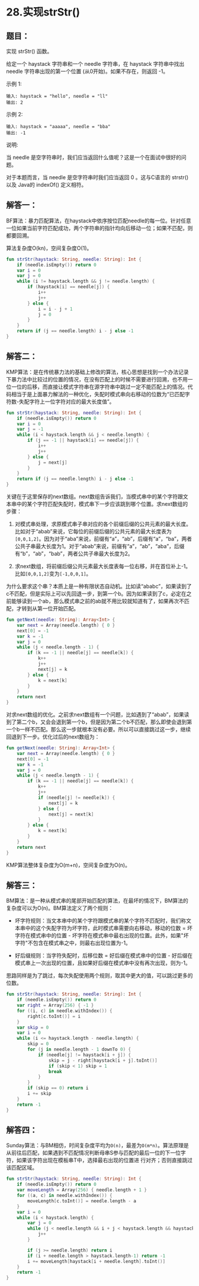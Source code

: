 # 28.实现strStr()

## 题目：

实现 strStr() 函数。

给定一个 haystack 字符串和一个 needle 字符串，在 haystack 字符串中找出 needle 字符串出现的第一个位置 (从0开始)。如果不存在，则返回  -1。

示例 1:

	输入: haystack = "hello", needle = "ll"
	输出: 2

示例 2:

	输入: haystack = "aaaaa", needle = "bba"
	输出: -1

说明:

当 needle 是空字符串时，我们应当返回什么值呢？这是一个在面试中很好的问题。

对于本题而言，当 needle 是空字符串时我们应当返回 0 。这与C语言的 strstr() 以及 Java的 indexOf() 定义相符。

## 解答一：

BF算法：暴力匹配算法，在haystack中依序按位匹配needle的每一位。针对任意一位如果当前字符匹配成功，两个字符串的指针均向后移动一位；如果不匹配，则都要回溯。

算法复杂度O(kn)，空间复杂度O(1)。

```kotlin
fun strStr(haystack: String, needle: String): Int {
    if (needle.isEmpty()) return 0
    var i = 0
    var j = 0
    while (i != haystack.length && j != needle.length) {
        if (haystack[i] == needle[j]) {
            i++
            j++
        } else {
            i = i - j + 1
            j = 0
        }
    }
    return if (j == needle.length) i - j else -1
}
```

## 解答二：

KMP算法：是在传统暴力法的基础上修改的算法，核心思想是找到一个办法记录下暴力法中比较过的位置的情况，在没有匹配上的时候不需要进行回溯，也不用一位一位的后移，而直接让模式字符串在源字符串中跳过一定不能匹配上的情况。代码相当于是上面暴力解法的一种优化，失配时模式串向右移动的位数为“已匹配字符数-失配字符上一位字符对应的最大长度值”。

```kotlin
fun strStr(haystack: String, needle: String): Int {
    if (needle.isEmpty()) return 0
    var i = 0
    var j = -1
    while (i < haystack.length && j < needle.length) {
        if (j == -1 || haystack[i] == needle[j]) {
            i++
            j++
        } else {
            j = next[j]
        }
    }
    return if (j == needle.length) i - j else -1
}
```

关键在于这里保存的next数组。next数组告诉我们，当模式串中的某个字符跟文本串中的某个字符匹配失配时，模式串下一步应该跳到哪个位置。求next数组的步骤：

1. 对模式串处理，求原模式串子串对应的各个前缀后缀的公共元素的最大长度。比如对于“abab”来说，它每位的前缀后缀的公共元素的最大长度表为`[0,0,1,2]`。因为对于“aba”来说，前缀有“a”，“ab”，后缀有“a”，“ba”，两者公共子串最大长度为1。对于“abab”来说，前缀有“a”，“ab”，“aba”，后缀有“b”，“ab”，“bab”，两者公共子串最大长度为2。

2. 求next数组，将前缀后缀公共元素最大长度表每一位右移，并在首位补上-1。比如`[0,0,1,2]`变为`[-1,0,0,1]`。

为什么要求这个串？本质上是一种有限状态自动机。比如读“ababc”，如果读到了c不匹配，但是实际上可以先回退一步，到第一个b。因为如果读到了c，必定在之前能够读到一个ab，那么模式串之前的ab就不用比较就知道有了，如果再次不匹配，才转到从第一位开始匹配。

```kotlin
fun getNext(needle: String): Array<Int> {
    var next = Array(needle.length) { 0 }
    next[0] = -1
    var k = -1
    var j = 0
    while (j < needle.length - 1) {
        if (k == -1 || needle[j] == needle[k]) {
            k++
            j++
            next[j] = k
        } else {
            k = next[k]
        }
    }
    return next
}
```

对求next数组的优化。之前求next数组有一个问题，比如遇到了“abab”，如果读到了第二个b，又会会退到第一个b，但是因为第二个b不匹配，那么即使会退到第一个b一样不匹配。那么这一步就根本没有必要。所以可以直接跳过这一步，继续回退到下一步。优化过后的next数组为：

```kotlin
fun getNext(needle: String): Array<Int> {
    var next = Array(needle.length) { 0 }
    next[0] = -1
    var k = -1
    var j = 0
    while (j < needle.length - 1) {
        if (k == -1 || needle[j] == needle[k]) {
            k++
            j++
            if (needle[j] != needle[k]) {
                next[j] = k
            } else {
                next[j] = next[k]
            }
        } else {
            k = next[k]
        }
    }
    return next
}
```

KMP算法整体复杂度为O(m+n)，空间复杂度为O(n)。

## 解答三：

BM算法：是一种从模式串的尾部开始匹配的算法，在最坏的情况下，BM算法的复杂度可以为O(n)。BM算法定义了两个规则：

* 坏字符规则：当文本串中的某个字符跟模式串的某个字符不匹配时，我们称文本串中的这个失配字符为坏字符，此时模式串需要向右移动，移动的位数 = 坏字符在模式串中的位置 - 坏字符在模式串中最右出现的位置。此外，如果"坏字符"不包含在模式串之中，则最右出现位置为-1。

* 好后缀规则：当字符失配时，后移位数 = 好后缀在模式串中的位置 - 好后缀在模式串上一次出现的位置，且如果好后缀在模式串中没有再次出现，则为-1。

思路同样是为了跳过，每次失配使用两个规则，取其中更大的值，可以跳过更多的位数。

```kotlin
fun strStr(haystack: String, needle: String): Int {
    if (needle.isEmpty()) return 0
    var right = Array(256) { -1 }
    for ((i, c) in needle.withIndex()) {
        right[c.toInt()] = i
    }
    var skip = 0
    var i = 0
    while (i <= haystack.length - needle.length) {
        skip = 0
        for (j in needle.length - 1 downTo 0) {
            if (needle[j] != haystack[i + j]) {
                skip = j - right[haystack[i + j].toInt()]
                if (skip < 1) skip = 1
                break
            }
        }
        if (skip == 0) return i
        i += skip
    }
    return -1
}
```

## 解答四：

Sunday算法：与BM相仿，时间复杂度平均为`O(n)`，最差为`O(m*n)`。算法原理是从前往后匹配，如果遇到不匹配情况判断母串S参与匹配的最后一位的下一位字符，如果该字符出现在模板串T中，选择最右出现的位置进 行对齐；否则直接跳过该匹配区域。

```kotlin
fun strStr(haystack: String, needle: String): Int {
    if (needle.isEmpty()) return 0
    var moveLength = Array(256) { needle.length + 1 }
    for ((a, c) in needle.withIndex()) {
        moveLength[c.toInt()] = needle.length - a
    }
    var i = 0
    while (i < haystack.length) {
        var j = 0
        while (j < needle.length && i + j < haystack.length && haystack[i + j] == needle[j]) {
            j++
        }

        if (j >= needle.length) return i
        if (i + needle.length > haystack.length-1) return -1
        i += moveLength[haystack[i + needle.length].toInt()]
    }
    return -1
}
```

